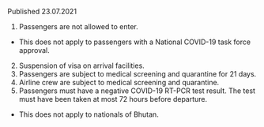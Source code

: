 Published 23.07.2021
1. Passengers are not allowed to enter.
- This does not apply to passengers with a National COVID-19 task force approval.
2. Suspension of visa on arrival facilities.
3. Passengers are subject to medical screening and quarantine for 21 days.
4. Airline crew are subject to medical screening and quarantine.
5. Passengers must have a negative COVID-19 RT-PCR test result. The test must have been taken at most 72 hours before departure.
- This does not apply to nationals of Bhutan.